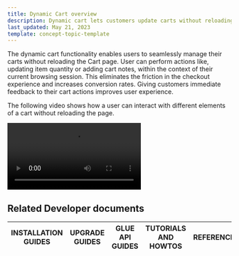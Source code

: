 ```yaml
---
title: Dynamic Cart overview
description: Dynamic cart lets customers update carts without reloading the Cart page.
last_updated: May 21, 2023
template: concept-topic-template
---
```


The dynamic cart functionality enables users to seamlessly manage their carts without reloading the Cart page. User can perform actions like, updating item quantity or adding cart notes, within the context of their current browsing session. This eliminates the friction in the checkout experience and increases conversion rates. Giving customers immediate feedback to their cart actions improves user experience.

The following video shows how a user can interact with different elements of a cart without reloading the page.

![dynamic-cart](https://spryker.s3.eu-central-1.amazonaws.com/docs/pbc/all/cart-and-checkout/base-shop/cart-feature-overview/dynamic-cart-overview.md/dynamic-cart-35.mov)

## Related Developer documents

|INSTALLATION GUIDES  | UPGRADE GUIDES | GLUE API GUIDES | TUTORIALS AND HOWTOS | REFERENCES |
|---------| - | ---------|---------|---------|

